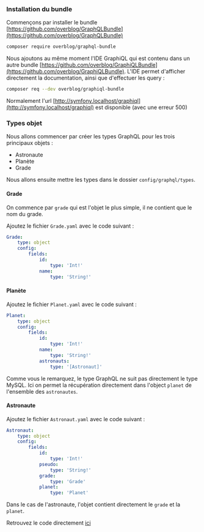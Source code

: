 ### Installation du bundle

Commençons par installer le bundle [https://github.com/overblog/GraphQLBundle](https://github.com/overblog/GraphQLBundle)

```bash
composer require overblog/graphql-bundle
```

Nous ajoutons au même moment l'IDE GraphiQL qui est contenu dans un autre bundle [https://github.com/overblog/GraphiQLBundle](https://github.com/overblog/GraphiQLBundle). L'IDE permet d'afficher directement la documentation, ainsi que d'effectuer les query :

```bash
composer req --dev overblog/graphiql-bundle
```

Normalement l'url [http://symfony.localhost/graphiql](http://symfony.localhost/graphiql) est disponible (avec une erreur 500)

### Types objet

Nous allons commencer par créer les types GraphQL pour les trois principaux objets :

- Astronaute
- Planète
- Grade

Nous allons ensuite mettre les types dans le dossier `config/graphql/types`.

#### Grade

On commence par `grade` qui est l'objet le plus simple, il ne contient que le nom du grade.

Ajoutez le fichier `Grade.yaml` avec le code suivant :

```yaml
Grade:
    type: object
    config:
        fields:
            id:
                type: 'Int!'
            name:
                type: 'String!'
```

#### Planète

Ajoutez le fichier `Planet.yaml` avec le code suivant :

```yaml
Planet:
    type: object
    config:
        fields:
            id:
                type: 'Int!'
            name:
                type: 'String!'
            astronauts:
                type: '[Astronaut]'
```

Comme vous le remarquez, le type GraphQL ne suit pas directement le type MySQL. Ici on permet la récupération directement dans l'object `planet` de l'ensemble des `astronautes`.

#### Astronaute

Ajoutez le fichier `Astronaut.yaml` avec le code suivant :

```yaml
Astronaut:
    type: object
    config:
        fields:
            id:
                type: 'Int!'
            pseudo:
                type: 'String!'
            grade:
                type: 'Grade'
            planet:
                type: 'Planet'
```

Dans le cas de l'astronaute, l'objet contient directement le `grade` et la `planet`.

Retrouvez le code directement [ici](https://github.com/duck-invaders/graphql-symfony/tree/codelabs-step3)
